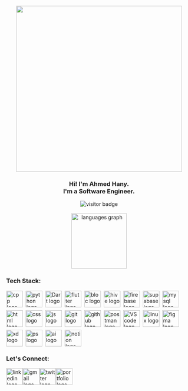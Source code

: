<br clear="both">

<div align="center">
  <img height="450" src="https://i.redd.it/n8agw6z2smyb1.gif" alt=""/>
</div>

<h3 align="center">
  Hi! I'm Ahmed Hany. <br/>
  I'm a Software Engineer. <br/>
</h3>

<div align="center">
  <img src="https://visitor-badge.laobi.icu/badge?page_id=theahmedhany.theahmedhany&left_color=grey&right_color=blue" alt="visitor badge"/>
</div>

<br clear="both">

<div align="center">
  <img src="https://github-readme-stats.vercel.app/api/top-langs?username=theahmedhany&locale=en&hide_title=true&layout=compact&card_width=300&theme=react&hide_border=true" height="150" alt="languages graph" />
</div>

<h3 align="left">
    Tech Stack:
</h3>

<div align="left" style="display: flex; gap: .5rem; flex-wrap: wrap;">
  <img src="https://skillicons.dev/icons?i=cpp&theme=dark" height="45", width="45" alt="cpp logo"/>
  <img src="https://skillicons.dev/icons?i=python&theme=dark" height="45",width="45" alt="python logo"/>
  <img src="https://skillicons.dev/icons?i=dart&theme=dark" height="45",width="45" alt="Dart logo"/>
  <img src="https://skillicons.dev/icons?i=flutter&theme=dark" height="45",width="45" alt="flutter logo"/>
  <img src="https://github.com/user-attachments/assets/d63b9f3e-8476-460b-8ede-8f02b977e355" width="45" height="45" alt="bloc logo"/>
  <img src="https://github.com/user-attachments/assets/a1604607-6b70-45e6-a41d-69a9245e7013" width="45" height="45" alt="hive logo"/>
  <img src="https://skillicons.dev/icons?i=firebase&theme=dark" height="45",width="45" alt="firebase logo"/>
  <img src="https://skillicons.dev/icons?i=supabase&theme=dark" height="45",width="45" alt="supabase logo"/>
  <img src="https://skillicons.dev/icons?i=mysql&theme=dark" height="45",width="45" alt="mysql logo"/>
  <img src="https://skillicons.dev/icons?i=html&theme=dark" width="45" height="45" alt="html logo"/>
  <img src="https://skillicons.dev/icons?i=css&theme=dark" width="45" height="45" alt="css logo"/>
  <img src="https://skillicons.dev/icons?i=js&theme=dark" width="45" height="45" alt="js logo"/>
  <img src="https://skillicons.dev/icons?i=git&theme=dark" height="45",width="45" alt="git logo"/>
  <img src="https://skillicons.dev/icons?i=github&theme=dark" height="45",width="45"  alt="github logo"/>
  <img src="https://skillicons.dev/icons?i=postman&theme=dark" width="45",width="45"  height="45" alt="postman logo"/>
  <img src="https://skillicons.dev/icons?i=vscode&theme=dark" height="45",width="45"  alt="VScode logo"/>
  <img src="https://skillicons.dev/icons?i=linux&theme=dark" height="45",width="45"  alt="linux logo"/>
  <img src="https://skillicons.dev/icons?i=figma&theme=dark" width="45" height="45" alt="figma logo"/>
  <img src="https://skillicons.dev/icons?i=xd&theme=dark" width="45" height="45" alt="xd logo"/>
  <img src="https://skillicons.dev/icons?i=ps&theme=dark" width="45" height="45" alt="ps logo"/>
  <img src="https://skillicons.dev/icons?i=ai&theme=dark" width="45" height="45" alt="ai logo"/>
  <img src="https://skillicons.dev/icons?i=notion&theme=light" width="45" height="45" alt="notion logo"/>
</div>

<h3 align="left">
    Let's Connect:
</h3>

<div align="left" style="display: flex; flex-wrap: wrap;">
  <a href="https://www.linkedin.com/in/theahmedhany/" target="_blank">
    <img src="https://skillicons.dev/icons?i=linkedin&theme=dark" width="45" height="45" alt="linkedin logo"/>
  </a>
  <a href="mailto:a7medhanyshokry@gmail.com" target="_blank">
    <img src="https://skillicons.dev/icons?i=gmail&theme=light" width="45" height="45" alt="gmail logo"/> 
  </a>
  <a href="https://x.com/theahmedhany" target="_blank">
    <img src="https://skillicons.dev/icons?i=twitter&theme=dark" width="45" height="45" alt="twitter logo"/>
  </a>
  <a href="https://theahmedhany.github.io/" target="_blank">
    <img src="https://github.com/user-attachments/assets/5e1c79a9-21cc-41f8-818f-820582f6abbe" width="45" height="45" alt="portfolio logo"/>
  </a>
</div>
